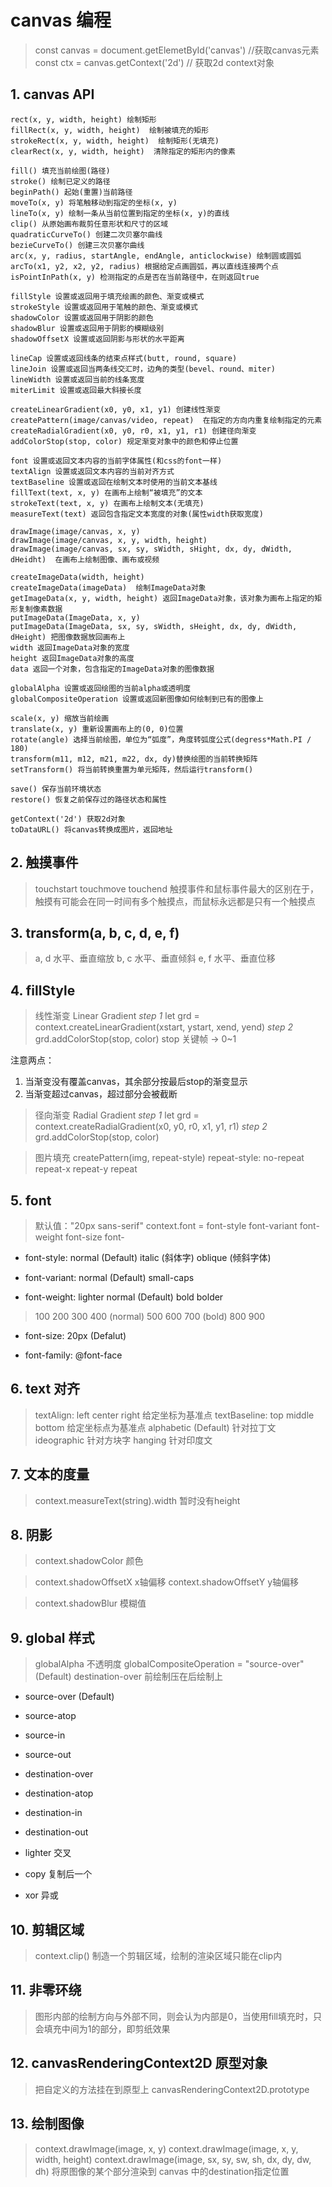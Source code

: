 # canvas 编程
> const canvas = document.getElemetById('canvas') //获取canvas元素<br>
> const ctx = canvas.getContext('2d')  // 获取2d context对象

## 1. canvas API

```
rect(x, y, width, height) 绘制矩形
fillRect(x, y, width, height)  绘制被填充的矩形
strokeRect(x, y, width, height)  绘制矩形(无填充) 
clearRect(x, y, width, height)  清除指定的矩形内的像素

fill() 填充当前绘图(路径)
stroke() 绘制已定义的路径
beginPath() 起始(重置)当前路径
moveTo(x, y) 将笔触移动到指定的坐标(x, y)
lineTo(x, y) 绘制一条从当前位置到指定的坐标(x, y)的直线
clip() 从原始画布裁剪任意形状和尺寸的区域
quadraticCurveTo() 创建二次贝塞尔曲线
bezieCurveTo() 创建三次贝塞尔曲线
arc(x, y, radius, startAngle, endAngle, anticlockwise) 绘制圆或圆弧
arcTo(x1, y2, x2, y2, radius) 根据给定点画圆弧，再以直线连接两个点
isPointInPath(x, y) 检测指定的点是否在当前路径中，在则返回true

fillStyle 设置或返回用于填充绘画的颜色、渐变或模式
strokeStyle 设置或返回用于笔触的颜色、渐变或模式
shadowColor 设置或返回用于阴影的颜色
shadowBlur 设置或返回用于阴影的模糊级别
shadowOffsetX 设置或返回阴影与形状的水平距离

lineCap 设置或返回线条的结束点样式(butt, round, square)
lineJoin 设置或返回当两条线交汇时，边角的类型(bevel、round、miter)
lineWidth 设置或返回当前的线条宽度
miterLimit 设置或返回最大斜接长度

createLinearGradient(x0, y0, x1, y1) 创建线性渐变
createPattern(image/canvas/video, repeat)  在指定的方向内重复绘制指定的元素
createRadialGradient(x0, y0, r0, x1, y1, r1) 创建径向渐变
addColorStop(stop, color) 规定渐变对象中的颜色和停止位置

font 设置或返回文本内容的当前字体属性(和css的font一样)
textAlign 设置或返回文本内容的当前对齐方式
textBaseline 设置或返回在绘制文本时使用的当前文本基线
fillText(text, x, y) 在画布上绘制“被填充”的文本
strokeText(text, x, y) 在画布上绘制文本(无填充)
measureText(text) 返回包含指定文本宽度的对象(属性width获取宽度)

drawImage(image/canvas, x, y)
drawImage(image/canvas, x, y, width, height)
drawImage(image/canvas, sx, sy, sWidth, sHight, dx, dy, dWidth, dHeidht)  在画布上绘制图像、画布或视频

createImageData(width, height) 
createImageData(imageData)  绘制ImageData对象
getImageData(x, y, width, height) 返回ImageData对象，该对象为画布上指定的矩形复制像素数据
putImageData(ImageData, x, y)
putImageData(ImageData, sx, sy, sWidth, sHeight, dx, dy, dWidth, dHeight) 把图像数据放回画布上
width 返回ImageData对象的宽度
height 返回ImageData对象的高度
data 返回一个对象，包含指定的ImageData对象的图像数据

globalAlpha 设置或返回绘图的当前alpha或透明度
globalCompositeOperation 设置或返回新图像如何绘制到已有的图像上

scale(x, y) 缩放当前绘画
translate(x, y) 重新设置画布上的(0, 0)位置
rotate(angle) 选择当前绘图，单位为“弧度”，角度转弧度公式(degress*Math.PI / 180)
transform(m11, m12, m21, m22, dx, dy)替换绘图的当前转换矩阵
setTransform() 将当前转换重置为单元矩阵，然后运行transform()

save() 保存当前环境状态
restore() 恢复之前保存过的路径状态和属性

getContext('2d') 获取2d对象
toDataURL() 将canvas转换成图片，返回地址
```

## 2. 触摸事件

> touchstart touchmove touchend 触摸事件和鼠标事件最大的区别在于，触摸有可能会在同一时间有多个触摸点，而鼠标永远都是只有一个触摸点

## 3. transform(a, b, c, d, e, f)
> a, d 水平、垂直缩放
> b, c 水平、垂直倾斜
> e, f 水平、垂直位移

## 4. fillStyle
> 线性渐变 Linear Gradient
> *step 1* let grd = context.createLinearGradient(xstart, ystart, xend, yend)
> *step 2* grd.addColorStop(stop, color) stop 关键帧 -> 0~1

注意两点：
1. 当渐变没有覆盖canvas，其余部分按最后stop的渐变显示
2. 当渐变超过canvas，超过部分会被截断

> 径向渐变 Radial Gradient
> *step 1* let grd = context.createRadialGradient(x0, y0, r0, x1, y1, r1)
> *step 2* grd.addColorStop(stop, color)

> 图片填充 createPattern(img, repeat-style) repeat-style: no-repeat repeat-x repeat-y repeat

## 5. font
> 默认值："20px sans-serif"
> context.font = font-style font-variant font-weight font-size font-

- font-style: normal (Default) italic (斜体字) oblique (倾斜字体)

- font-variant: normal (Default) small-caps

- font-weight: lighter normal (Default) bold bolder 

> 100 200 300 400 (normal)
> 500 600 700 (bold)
> 800 900

- font-size: 20px (Defalut)

- font-family: @font-face

## 6. text 对齐
> textAlign: left center right 给定坐标为基准点
> textBaseline: top middle bottom 给定坐标点为基准点 alphabetic (Default) 针对拉丁文 ideographic 针对方块字 hanging 针对印度文

## 7. 文本的度量
> context.measureText(string).width 暂时没有height

## 8. 阴影
> context.shadowColor 颜色

> context.shadowOffsetX x轴偏移
> context.shadowOffsetY y轴偏移

> context.shadowBlur 模糊值

## 9. global 样式
> globalAlpha 不透明度
> globalCompositeOperation = "source-over" (Default) destination-over 前绘制压在后绘制上

- source-over (Default)
- source-atop
- source-in
- source-out

- destination-over
- destination-atop
- destination-in
- destination-out

- lighter 交叉
- copy 复制后一个
- xor 异或

## 10. 剪辑区域
> context.clip() 制造一个剪辑区域，绘制的渲染区域只能在clip内

## 11. 非零环绕
> 图形内部的绘制方向与外部不同，则会认为内部是0，当使用fill填充时，只会填充中间为1的部分，即剪纸效果

## 12. canvasRenderingContext2D 原型对象
> 把自定义的方法挂在到原型上 canvasRenderingContext2D.prototype 

## 13. 绘制图像
> context.drawImage(image, x, y)
> context.drawImage(image, x, y, width, height)
> context.drawImage(image, sx, sy, sw, sh, dx, dy, dw, dh)  将原图像的某个部分渲染到 canvas 中的destination指定位置
